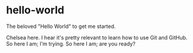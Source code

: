 # hello-world
The beloved "Hello World" to get me started.

Chelsea here. I hear it's pretty relevant to learn how to use Git and GitHub. So here I am; I'm trying. So here I am; are you ready?
